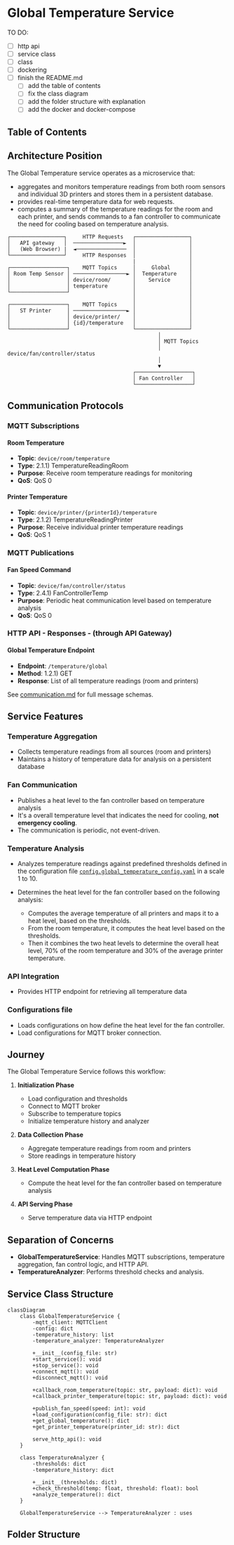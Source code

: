 # Global Temperature Service

TO DO:
- [ ] http api
- [ ] service class 
- [ ] class 
- [ ] dockering
- [ ] finish the README.md
    - [ ] add the table of contents
    - [ ] fix the class diagram
    - [ ] add the folder structure with explanation
    - [ ] add the docker and docker-compose

## Table of Contents


## Architecture Position

The Global Temperature service operates as a microservice that:

- aggregates and monitors temperature readings from both room sensors and individual 3D printers and stores them in a persistent database.
- provides real-time temperature data for web requests.
- computes a summary of the temperature readings for the room and each printer, and sends commands to a fan controller to communicate the need for cooling based on temperature analysis.

```text
┌─────────────────┐     HTTP Requests   ┌─────────────────┐
│   API gateway   │  ────────────────►  │                 │
│   (Web Browser) |  ◄────────────────  │                 │
└─────────────────┘     HTTP Responses  │                 │
                                        |                 │
┌──────────────────┐    MQTT Topics     │     Global      │
│ Room Temp Sensor │ ─────────────────► │  Temperature    │
│                  │ device/room/       │    Service      │
│                  │ temperature        │                 │
└──────────────────┘                    │                 │
                                        │                 │
┌──────────────────┐    MQTT Topics     │                 │
│   ST Printer     │ ─────────────────► │                 │
│                  │ device/printer/    │                 │
│                  │ {id}/temperature   │                 │
└──────────────────┘                    └─────────────────┘
                                                │
                                                │ MQTT Topics
                                                │ device/fan/controller/status
                                                │
                                                ▼
                                        ┌──────────────────┐
                                        │ Fan Controller   │
                                        └──────────────────┘
```

## Communication Protocols

### MQTT Subscriptions

#### Room Temperature

- **Topic**: `device/room/temperature`
- **Type**: 2.1.1) TemperatureReadingRoom
- **Purpose**: Receive room temperature readings for monitoring
- **QoS**: QoS 0

#### Printer Temperature

- **Topic**: `device/printer/{printerId}/temperature`
- **Type**: 2.1.2) TemperatureReadingPrinter
- **Purpose**: Receive individual printer temperature readings
- **QoS**: QoS 1

### MQTT Publications

#### Fan Speed Command

- **Topic**: `device/fan/controller/status`
- **Type**: 2.4.1) FanControllerTemp
- **Purpose**: Periodic heat communication level based on temperature analysis
- **QoS**: QoS 0

### HTTP API - Responses - (through API Gateway)

#### Global Temperature Endpoint

- **Endpoint**: `/temperature/global`
- **Method**: 1.2.1) GET
- **Response**: List of all temperature readings (room and printers)

See [communication.md](../communication.md) for full message schemas.

## Service Features

### Temperature Aggregation

- Collects temperature readings from all sources (room and printers)
- Maintains a history of temperature data for analysis on a persistent database

### Fan Communication

- Publishes a heat level to the fan controller based on temperature analysis
- It's a overall temperature level that indicates the need for cooling, **not emergency cooling**.
- The communication is periodic, not event-driven.

### Temperature Analysis

- Analyzes temperature readings against predefined thresholds defined in the configuration file [`config.global_temperature_config.yaml`](global_temperature_config.yaml) in a scale 1 to 10.
- Determines the heat level for the fan controller based on the following analysis:

  - Computes the average temperature of all printers and maps it to a heat level, based on the thresholds.
  - From the room temperature, it computes the heat level based on the thresholds.
  - Then it combines the two heat levels to determine the overall heat level, 70% of the room temperature and 30% of the average printer temperature.

### API Integration

- Provides HTTP endpoint for retrieving all temperature data

### Configurations file

- Loads configurations on how define the heat level for the fan controller.
- Load configurations for MQTT broker connection.

## Journey

The Global Temperature Service follows this workflow:

1. **Initialization Phase**
    - Load configuration and thresholds
    - Connect to MQTT broker
    - Subscribe to temperature topics
    - Initialize temperature history and analyzer

2. **Data Collection Phase**
    - Aggregate temperature readings from room and printers
    - Store readings in temperature history

3. **Heat Level Computation Phase**
    - Compute the heat level for the fan controller based on temperature analysis

4. **API Serving Phase**
    - Serve temperature data via HTTP endpoint

## Separation of Concerns

- **GlobalTemperatureService**: Handles MQTT subscriptions, temperature aggregation, fan control logic, and HTTP API.
- **TemperatureAnalyzer**: Performs threshold checks and analysis.

## Service Class Structure

```mermaid
classDiagram
    class GlobalTemperatureService {
        -mqtt_client: MQTTClient
        -config: dict
        -temperature_history: list
        -temperature_analyzer: TemperatureAnalyzer

        +__init__(config_file: str)
        +start_service(): void
        +stop_service(): void
        +connect_mqtt(): void
        +disconnect_mqtt(): void

        +callback_room_temperature(topic: str, payload: dict): void
        +callback_printer_temperature(topic: str, payload: dict): void

        +publish_fan_speed(speed: int): void
        +load_configuration(config_file: str): dict
        +get_global_temperature(): dict
        +get_printer_temperature(printer_id: str): dict

        serve_http_api(): void
    }

    class TemperatureAnalyzer {
        -thresholds: dict
        -temperature_history: dict

        +__init__(thresholds: dict)
        +check_threshold(temp: float, threshold: float): bool
        +analyze_temperature(): dict
    }

    GlobalTemperatureService --> TemperatureAnalyzer : uses
```

## Folder Structure

